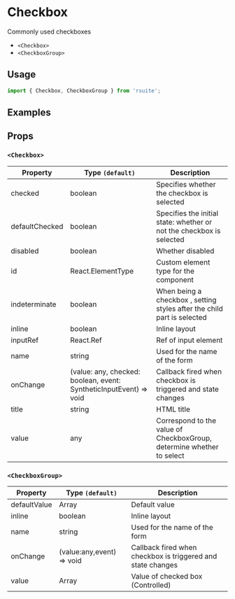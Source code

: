 # Checkbox

Commonly used checkboxes

- `<Checkbox>`
- `<CheckboxGroup>`

## Usage

```js
import { Checkbox, CheckboxGroup } from 'rsuite';
```

## Examples

<!--{demo}-->

## Props

### `<Checkbox>`

| Property       | Type `(default)`                                                   | Description                                                             |
| -------------- | ------------------------------------------------------------------ | ----------------------------------------------------------------------- |
| checked        | boolean                                                            | Specifies whether the checkbox is selected                              |
| defaultChecked | boolean                                                            | Specifies the initial state: whether or not the checkbox is selected    |
| disabled       | boolean                                                            | Whether disabled                                                        |
| id             | React.ElementType                                                  | Custom element type for the component                                   |
| indeterminate  | boolean                                                            | When being a checkbox , setting styles after the child part is selected |
| inline         | boolean                                                            | Inline layout                                                           |
| inputRef       | React.Ref                                                          | Ref of input element                                                    |
| name           | string                                                             | Used for the name of the form                                           |
| onChange       | (value: any, checked: boolean, event: SyntheticInputEvent) => void | Callback fired when checkbox is triggered and state changes             |
| title          | string                                                             | HTML title                                                              |
| value          | any                                                                | Correspond to the value of CheckboxGroup, determine whether to select   |

### `<CheckboxGroup>`

| Property     | Type `(default)`          | Description                                                 |
| ------------ | ------------------------- | ----------------------------------------------------------- |
| defaultValue | Array                     | Default value                                               |
| inline       | boolean                   | Inline layout                                               |
| name         | string                    | Used for the name of the form                               |
| onChange     | (value:any,event) => void | Callback fired when checkbox is triggered and state changes |
| value        | Array                     | Value of checked box (Controlled)                           |
